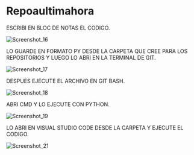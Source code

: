 # Repoaultimahora 
ESCRIBI EN BLOC DE NOTAS EL CODIGO.

![Screenshot_16](https://github.com/paolagatos123/Repoaultimahora/assets/142703027/46f97dfb-d21d-4fd4-ba30-115bb1dde0ff)


LO GUARDE EN FORMATO PY DESDE LA CARPETA QUE CREE PARA LOS REPOSITORIOS Y LUEGO LO ABRI EN LA TERMINAL DE GIT.

![Screenshot_17](https://github.com/paolagatos123/Repoaultimahora/assets/142703027/34e18f4a-cbf9-4f25-97e8-b43854883985)


DESPUES EJECUTE EL ARCHIVO EN GIT BASH.

![Screenshot_18](https://github.com/paolagatos123/Repoaultimahora/assets/142703027/1d5dca4d-a608-40ad-9387-5e71945d7f81)


ABRI CMD Y LO EJECUTE CON PYTHON.

![Screenshot_19](https://github.com/paolagatos123/Repoaultimahora/assets/142703027/0a43089b-5837-4900-972c-26239f500147)

LO ABRI EN VISUAL STUDIO CODE DESDE LA CARPETA Y EJECUTE EL CODIGO.

![Screenshot_21](https://github.com/paolagatos123/Repoaultimahora/assets/142703027/a9e62a02-e7a3-46ad-9387-1da6d90d7585)




